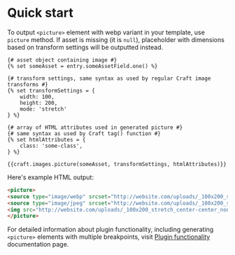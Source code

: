 # Quick start

To output `<picture>` element with webp variant in your template, use `picture` method. If asset is missing (it is `null`), placeholder with dimensions based on transform settings will be outputted instead.

```twig
{# asset object containing image #}
{% set someAsset = entry.someAssetField.one() %}

{# transform settings, same syntax as used by regular Craft image transforms #}
{% set transformSettings = {
    width: 100,
    height: 200,
    mode: 'stretch'
} %}

{# array of HTML attributes used in generated picture #}
{# same syntax as used by Craft tag() function #}
{% set htmlAttributes = {
	class: 'some-class',
} %}

{{craft.images.picture(someAsset, transformSettings, htmlAttributes)}}
```

Here's example HTML output:

```html
<picture>
<source type="image/webp" srcset="http://website.com/uploads/_100x200_stretch_center-center_none/3/something.webp">
<source type="image/jpeg" srcset="http://website.com/uploads/_100x200_stretch_center-center_none/something.jpg">
<img src="http://website.com/uploads/_100x200_stretch_center-center_none/something.jpg" class="some-class">
</picture>
```

For detailed information about plugin functionality, including generating `<picture>` elements with multiple breakpoints, visit [Plugin functionality](Basic.md) documentation page.